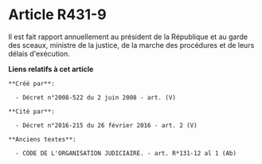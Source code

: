 # Article R431-9

Il est fait rapport annuellement au président de la République et au garde des sceaux, ministre de la justice, de la marche
des procédures et de leurs délais d'exécution.

**Liens relatifs à cet article**

	**Créé par**:

	  - Décret n°2008-522 du 2 juin 2008 - art. (V)

	**Cité par**:

	  - Décret n°2016-215 du 26 février 2016 - art. 2 (V)

	**Anciens textes**:

	  - CODE DE L'ORGANISATION JUDICIAIRE. - art. R*131-12 al 1 (Ab)
